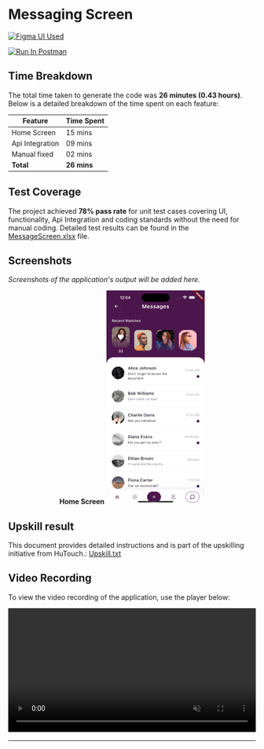 # Messaging Screen

 [<img src="https://upload.wikimedia.org/wikipedia/commons/3/33/Figma-logo.svg" alt="Figma UI Used" style="width: 128px; height: 32px;">](https://www.figma.com/design/yjNhvE2oSHHGbhRfWZcKhn/new-design-file?node-id=1457-1167&t=HnQlFFu1s7bHol6c-1)

[<img src="https://run.pstmn.io/button.svg" alt="Run In Postman" style="width: 128px; height: 32px;">](https://app.getpostman.com/run-collection/16676630-7386e255-076c-43f1-b63f-2816dcb4b0b4?action=collection%2Ffork&source=rip_markdown&collection-url=entityId%3D16676630-7386e255-076c-43f1-b63f-2816dcb4b0b4%26entityType%3Dcollection%26workspaceId%3Deb33828e-e81b-4515-a708-e65f05ed515b)


## Time Breakdown

The total time taken to generate the code was **26 minutes (0.43 hours)**. Below is a detailed breakdown of the time spent on each feature:

| **Feature**            | **Time Spent** |
|------------------------|----------------|
| Home Screen            | 15 mins        |
| Api Integration        | 09 mins        |
| Manual fixed           | 02 mins        |
| **Total**              | **26 mins**   |

## Test Coverage

The project achieved **78% pass rate** for unit test cases covering UI, functionality, Api Integration and coding standards without the need for manual coding. Detailed test results can be found in the [MessageScreen.xlsx](https://1drv.ms/x/s!AthfF84wlZIJgrh4w3955V8AXL92cA?e=AtRpcT) file.

## Screenshots

*Screenshots of the application's output will be added here.*

<div style="display: flex; justify-content: space-around; gap: 20px;">
    <div>
        <b>Home Screen</b>
        <img src="assets/screenshot.png" alt="Message Screen" width="200"/>
    </div>
</div>

## Upskill result

This document provides detailed instructions and is part of the upskilling initiative from HuTouch.: [Upskill.txt](upskill.txt)

## Video Recording

To view the video recording of the application, use the player below:

<video width="100%" height="auto" controls muted>
    <source src="recording.MOV" type="video/mp4">
    Your browser does not support the video tag.
</video>


---
